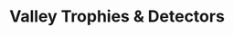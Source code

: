 ---
title: "Valley Trophies & Detectors"
url: /salinas/valley-trophies-and-detectors/
shop: shop
---